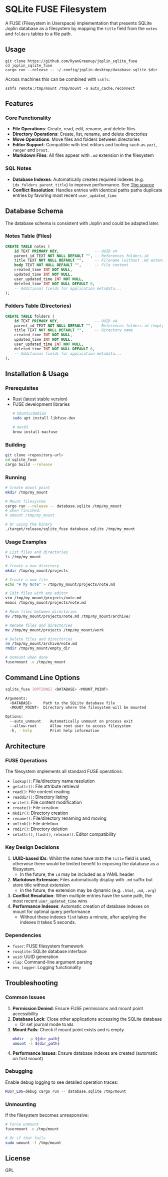 # SQLite FUSE Filesystem

A FUSE (Filesystem in Userspace) implementation that presents SQLite Joplin database as a filesystem by mapping the `title` field from the `notes` and `folders` tables to a file path.

## Usage

```
git clone https://github.com/RyanGreenup/joplin_sqlite_fuse
cd joplin_sqlite_fuse
cargo run --release -- ~/.config/joplin-desktop/database.sqlite $dir
```

Across machines this can be combined with `sshfs`:

```
sshfs remote:/tmp/mount /tmp/mount -o auto_cache,reconnect
```



## Features

### Core Functionality

- **File Operations**: Create, read, edit, rename, and delete files
- **Directory Operations**: Create, list, rename, and delete directories
- **Move Operations**: Move files and folders between directories
- **Editor Support**: Compatible with text editors and tooling such as `yazi`, `ranger` and `broot`.
- **Markdown Files**: All files appear with `.md` extension in the filesystem

### SQL Notes

- **Database Indexes**: Automatically creates required indexes (e.g. `idx_folders_parent_title`) to improve performance. See [The source](src/main.rs)
- **Conflict Resolution**: Handles entries with identical paths paths duplicate entries by favoring most recent `user_updated_time`

## Database Schema

The database schema is consistent with Joplin and could be adapted later.


### Notes Table (Files)
```sql
CREATE TABLE notes (
    id TEXT PRIMARY KEY,                -- UUID v4
    parent_id TEXT NOT NULL DEFAULT "", -- References folders.id
    title TEXT NOT NULL DEFAULT "",     -- Filename (without .md extension)
    body TEXT NOT NULL DEFAULT "",      -- File content
    created_time INT NOT NULL,
    updated_time INT NOT NULL,
    user_updated_time INT NOT NULL,
    deleted_time INT NOT NULL DEFAULT 0,
    -- Additional fields for application metadata...
);
```

### Folders Table (Directories)
```sql
CREATE TABLE folders (
    id TEXT PRIMARY KEY,                -- UUID v4
    parent_id TEXT NOT NULL DEFAULT "", -- References folders.id (empty for root)
    title TEXT NOT NULL DEFAULT "",     -- Directory name
    created_time INT NOT NULL,
    updated_time INT NOT NULL,
    user_updated_time INT NOT NULL,
    deleted_time INT NOT NULL DEFAULT 0,
    -- Additional fields for application metadata...
);
```

## Installation & Usage

### Prerequisites
- Rust (latest stable version)
- FUSE development libraries
  ```bash
  # Ubuntu/Debian
  sudo apt install libfuse-dev

  # macOS
  brew install macfuse
  ```

### Building
```bash
git clone <repository-url>
cd sqlite_fuse
cargo build --release
```

### Running
```bash
# Create mount point
mkdir /tmp/my_mount

# Mount filesystem
cargo run --release -- database.sqlite /tmp/my_mount
# when finished:
# umount /tmp/my_mount

# Or using the binary
./target/release/sqlite_fuse database.sqlite /tmp/my_mount
```

### Usage Examples
```bash
# List files and directories
ls /tmp/my_mount

# Create a new directory
mkdir /tmp/my_mount/projects

# Create a new file
echo "# My Note" > /tmp/my_mount/projects/note.md

# Edit files with any editor
vim /tmp/my_mount/projects/note.md
emacs /tmp/my_mount/projects/note.md

# Move files between directories
mv /tmp/my_mount/projects/note.md /tmp/my_mount/archive/

# Rename files and directories
mv /tmp/my_mount/projects /tmp/my_mount/work

# Delete files and directories
rm /tmp/my_mount/archive/note.md
rmdir /tmp/my_mount/empty_dir

# Unmount when done
fusermount -u /tmp/my_mount
```

## Command Line Options

```bash
sqlite_fuse [OPTIONS] <DATABASE> <MOUNT_POINT>

Arguments:
  <DATABASE>     Path to the SQLite database file
  <MOUNT_POINT>  Directory where the filesystem will be mounted

Options:
  --auto_unmount    Automatically unmount on process exit
  --allow-root      Allow root user to access filesystem
  -h, --help        Print help information
```

## Architecture

### FUSE Operations
The filesystem implements all standard FUSE operations:
- `lookup()`: File/directory name resolution
- `getattr()`: File attribute retrieval
- `read()`: File content reading
- `readdir()`: Directory listing
- `write()`: File content modification
- `create()`: File creation
- `mkdir()`: Directory creation
- `rename()`: File/directory renaming and moving
- `unlink()`: File deletion
- `rmdir()`: Directory deletion
- `setattr()`, `flush()`, `release()`: Editor compatibility

### Key Design Decisions

1. **UUID-based IDs**: Whilst the notes have `UUID` the `title` field is used, otherwise there would be limited benefit to exposing the database as a filesystem.
    - In the future, the `id` may be included as a YAML header
3. **Markdown Extension**: Files automatically display with `.md` suffix but store title without extension
    - In the future, the extension may be dynamic (e.g. `.html`, `.md`, `.org`)
4. **Conflict Resolution**: When multiple entries have the same path, the most recent `user_updated_time` wins
5. **Performance Indexes**: Automatic creation of database indexes on mount for optimal query performance
    - Without these indexes `find` takes a minute, after applying the indexes it takes 5 seconds.


### Dependencies
- `fuser`: FUSE filesystem framework
- `rusqlite`: SQLite database interface
- `uuid`: UUID generation
- `clap`: Command-line argument parsing
- `env_logger`: Logging functionality


## Troubleshooting

### Common Issues

1. **Permission Denied**: Ensure FUSE permissions and mount point accessibility
2. **Database Lock**: Close other applications accessing the SQLite database
    - Or set journal mode to `WAL`
3. **Mount Fails**: Check if mount point exists and is empty
    ```sh
    mkdir  -p ${dir_path}
    umount -l ${dir_path}
    ```
4. **Performance Issues**: Ensure database indexes are created (automatic on first mount)

### Debugging
Enable debug logging to see detailed operation traces:
```bash
RUST_LOG=debug cargo run -- database.sqlite /tmp/mount
```

### Unmounting
If the filesystem becomes unresponsive:

```bash
# Force unmount
fusermount -u /tmp/mount

# Or if that fails
sudo umount -f /tmp/mount
```

## License

GPL

